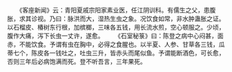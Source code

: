 <!-- { "loadSidebar": true } -->
　　《客座新闻》云：青阳夏戚宗阳家素业医，任江阴训科。有儒生之父，患腹胀，求其诊视。乃曰：脉洪而大，湿热生虫之象。况饮食如常，非水肿蛊胀之证。以石榴皮、椿树东行根，加槟榔，三味各五钱，用长流水煎，空心顿服之。少顷，腹作大痛，泻下长虫一丈许，遂愈。
　　《石室秘箓》曰：陈登之病中心闷甚，面赤，不能饮食。予谓有虫在胸中，必得之食腥也。以半夏、人参、甘草各三钱，瓜蒂七个，陈皮各一钱吐之，吐虫三升，皆赤头而尾似鱼。予谓能断酒色，可长愈，否则三年后必病饱满而死。登不听吾言，三年果死。

